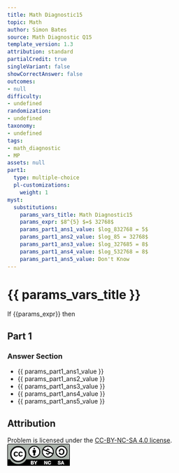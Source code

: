 ```yaml
---
title: Math Diagnostic15
topic: Math
author: Simon Bates
source: Math Diagnostic Q15
template_version: 1.3
attribution: standard
partialCredit: true
singleVariant: false
showCorrectAnswer: false
outcomes:
- null
difficulty:
- undefined
randomization:
- undefined
taxonomy:
- undefined
tags:
- math_diagnostic
- MP
assets: null
part1:
  type: multiple-choice
  pl-customizations:
    weight: 1
myst:
  substitutions:
    params_vars_title: Math Diagnostic15
    params_expr: $8^{5} $=$ 32768$
    params_part1_ans1_value: $log_832768 = 5$
    params_part1_ans2_value: $log_85 = 32768$
    params_part1_ans3_value: $log_327685 = 8$
    params_part1_ans4_value: $log_532768 = 8$
    params_part1_ans5_value: Don't Know
---
```

# {{ params_vars_title }}
If {{params_expr}} then

## Part 1

### Answer Section

- {{ params_part1_ans1_value }}
- {{ params_part1_ans2_value }}
- {{ params_part1_ans3_value }}
- {{ params_part1_ans4_value }}
- {{ params_part1_ans5_value }}

## Attribution

Problem is licensed under the [CC-BY-NC-SA 4.0 license](https://creativecommons.org/licenses/by-nc-sa/4.0/).<br> ![The Creative Commons 4.0 license requiring attribution-BY, non-commercial-NC, and share-alike-SA license.](https://raw.githubusercontent.com/firasm/bits/master/by-nc-sa.png)